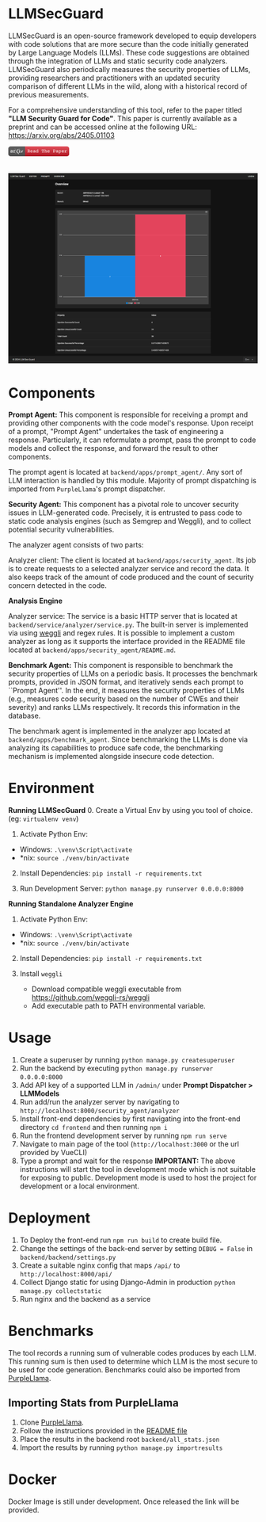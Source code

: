 # LLMSecGuard 
LLMSecGuard  is an open-source framework developed to equip developers with code solutions that are more secure than the code initially generated by Large Language Models (LLMs). These code suggestions are obtained through the integration of LLMs and static security code analyzers. LLMSecGuard also periodically measures the security properties of LLMs, providing researchers and practitioners with an updated security comparison of different LLMs in the wild, along with a historical record of previous measurements.

For a comprehensive understanding of this tool, refer to the paper titled **"LLM Security Guard for Code"**. This paper is currently available as a preprint and can be accessed online at the following URL: https://arxiv.org/abs/2405.01103

<a href="https://arxiv.org/abs/2405.01103">
  <img src="https://raw.githubusercontent.com/aryakvnust/LLMSecGuard/ReadmeAssets/Read%20The%20Paper.png" height="20">
</a>

<br />
<br />

![LLM Sec-Guard Overview Screenshot](https://raw.githubusercontent.com/aryakvnust/LLMSecGuard/ReadmeAssets/LLMSecGuard-Overview-Chart.png)

# Components

**Prompt Agent:**
This component is responsible for receiving a prompt and providing other components with the code model's response. 
Upon receipt of a prompt, "Prompt Agent" undertakes the task of engineering a response.
Particularly, it can reformulate a prompt, pass the prompt to code models and collect the response, and forward the result to other components.

The prompt agent is located at `backend/apps/prompt_agent/`. Any sort of LLM interaction is handled by this module. Majority of prompt dispatching is imported from `PurpleLlama`'s prompt dispatcher. 

**Security Agent:**
This component has a pivotal role to uncover security issues in LLM-generated code.
Precisely, it is entrusted to pass code to static code analysis engines (such as Semgrep and Weggli), and to collect potential security vulnerabilities.

The analyzer agent consists of two parts: 

Analyzer client: The client is located at `backend/apps/security_agent`. Its job is to create requests to a selected analyzer service and record the data. It also keeps track of the amount of code produced and the count of security concern detected in the code. 

**Analysis Engine**

Analyzer service: The service is a basic HTTP server that is located at `backend/service/analyzer/service.py`. The built-in server is implemented via using [weggli](https://github.com/weggli-rs/weggli) and regex rules. It is possible to implement a custom analyzer as long as it supports the interface provided in the README file located at `backend/apps/security_agent/README.md`.

**Benchmark Agent:**
This component is responsible to benchmark the security properties of LLMs on a periodic basis.
It processes the benchmark prompts, provided in JSON format, and iteratively sends each prompt  to ``Prompt Agent''.
In the end, it measures the security properties of LLMs (e.g., measures code security based on the number of CWEs and their severity) and ranks LLMs respectively. It records this information in the database. 

The benchmark agent is implemented in the analyzer app located at `backend/apps/benchmark_agent`. Since benchmarking the LLMs is done via analyzing its capabilities to produce safe code, the benchmarking mechanism is implemented alongside insecure code detection. 


# Environment

**Running LLMSecGuard**
0. Create a Virtual Env by using you tool of choice. (eg: `virtualenv venv`)

1. Activate Python Env:
  - Windows: ``.\venv\Script\activate``
  - *nix:    ``source ./venv/bin/activate``

2. Install Dependencies:
   ``pip install -r requirements.txt``
   
4. Run Development Server:
  ``python manage.py runserver 0.0.0.0:8000``

**Running Standalone Analyzer Engine**

1. Activate Python Env:
  - Windows: ``.\venv\Script\activate``
  - *nix:    ``source ./venv/bin/activate``

2. Install Dependencies:
   ``pip install -r requirements.txt``

3. Install ``weggli``
   - Download compatible weggli executable from https://github.com/weggli-rs/weggli
   - Add executable path to PATH environmental variable.

# Usage
1. Create a superuser by running ``python manage.py createsuperuser``
2. Run the backend by executing ``python manage.py runserver 0.0.0.0:8000``
3. Add API key of a supported LLM in ``/admin/`` under **Prompt Dispatcher > LLMModels**
4. Run add/run the analyzer server by navigating to ``http://localhost:8000/security_agent/analyzer``
5. Install front-end dependencies by first navigating into the front-end directory ``cd frontend`` and then running ``npm i``
6. Run the frontend development server by running ``npm run serve``
7. Navigate to main page of the tool (``http://localhost:3000`` or the url provided by VueCLI)
8. Type a prompt and wait for the response
**IMPORTANT:** The above instructions will start the tool in development mode which is not suitable for exposing to public. Development mode is used to host the project for development or a local environment.

# Deployment
1. To Deploy the front-end run ``npm run build`` to create build file.
2. Change the settings of the back-end server by setting ``DEBUG = False`` in ``backend/backend/settings.py``
3. Create a suitable nginx config that maps ``/api/`` to ``http://localhost:8000/api/``
4. Collect Django static for using Django-Admin in production ``python manage.py collectstatic``
5. Run nginx and the backend as a service

# Benchmarks
The tool records a running sum of vulnerable codes produces by each LLM. This running sum is then used to determine which LLM is the most secure to be used for code generation. 
Benchmarks could also be imported from [PurpleLlama](https://github.com/facebookresearch/PurpleLlama/). 

## Importing Stats from PurpleLlama
1. Clone [PurpleLlama](https://github.com/facebookresearch/PurpleLlama/).
2. Follow the instructions provided in the [README file](https://github.com/facebookresearch/PurpleLlama/tree/main/CybersecurityBenchmarks)
3. Place the results in the backend root `backend/all_stats.json`
4. Import the results by running `python manage.py importresults`

# Docker 
Docker Image is still under development. Once released the link will be provided. 
